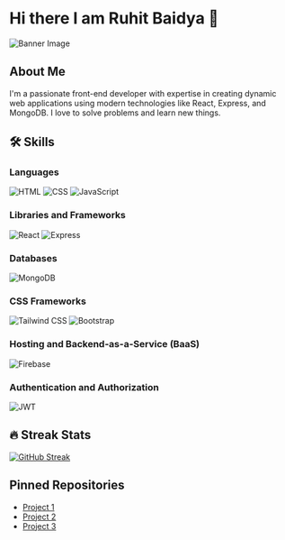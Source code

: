 # Hi there I am Ruhit Baidya 👋
![Banner Image](https://i.ibb.co/v3CrVRr/2-1.png)


## About Me
I'm a passionate front-end developer with expertise in creating dynamic web applications using modern technologies like React, Express, and MongoDB. I love to solve problems and learn new things.

## 🛠️ Skills

### Languages
![HTML](https://img.shields.io/badge/HTML-E34F26?style=for-the-badge&logo=html5&logoColor=white)
![CSS](https://img.shields.io/badge/CSS-1572B6?style=for-the-badge&logo=css3&logoColor=white)
![JavaScript](https://img.shields.io/badge/JavaScript-F7DF1E?style=for-the-badge&logo=javascript&logoColor=black)

### Libraries and Frameworks
![React](https://img.shields.io/badge/React-20232A?style=for-the-badge&logo=react&logoColor=61DAFB)
![Express](https://img.shields.io/badge/Express.js-404D59?style=for-the-badge)

### Databases
![MongoDB](https://img.shields.io/badge/MongoDB-4EA94B?style=for-the-badge&logo=mongodb&logoColor=white)

### CSS Frameworks
![Tailwind CSS](https://img.shields.io/badge/Tailwind_CSS-38B2AC?style=for-the-badge&logo=tailwind-css&logoColor=white)
![Bootstrap](https://img.shields.io/badge/Bootstrap-563D7C?style=for-the-badge&logo=bootstrap&logoColor=white)

### Hosting and Backend-as-a-Service (BaaS)
![Firebase](https://img.shields.io/badge/Firebase-FFCA28?style=for-the-badge&logo=firebase&logoColor=black)

### Authentication and Authorization
![JWT](https://img.shields.io/badge/JWT-black?style=for-the-badge&logo=JSON%20web%20tokens)


## 🔥 Streak Stats
[![GitHub Streak](https://streak-stats.demolab.com?user=your-username&theme=radical)](https://git.io/streak-stats)


## Pinned Repositories
- [Project 1](https://github.com/your-username/project1)
- [Project 2](https://github.com/your-username/project2)
- [Project 3](https://github.com/your-username/project3)

